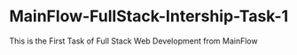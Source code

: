 # MainFlow-FullStack-Intership-Task-1

This is the First Task of Full Stack Web Development from MainFlow
